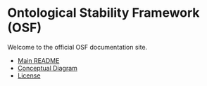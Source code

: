 # Ontological Stability Framework (OSF)

Welcome to the official OSF documentation site.

- [Main README](../README.md)
- [Conceptual Diagram](../diagrams/osf_diagram.png)
- [License](../LICENSE)
